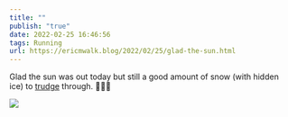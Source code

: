 ```yaml
---
title: ""
publish: "true"
date: 2022-02-25 16:46:56
tags: Running
url: https://ericmwalk.blog/2022/02/25/glad-the-sun.html
---
```


Glad the sun was out today but still a good amount of snow (with hidden ice) to [trudge](http://www.strava.com/activities/6736982367) through.  🏃🏻‍♂️


![](https://ericmwalk.blog/uploads/2022/2c0d5422f2.jpg)